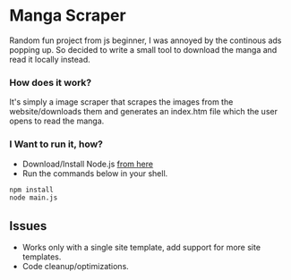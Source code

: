 # Manga Scraper
Random fun project from js beginner, I was annoyed by the continous ads popping up. So decided to write a small tool to download the manga and read it locally instead.

### How does it work?
It's simply a image scraper that scrapes the images from the website/downloads them and generates an index.htm file which the user opens to read the manga.

### I Want to run it, how?
- Download/Install Node.js [from here](https://nodejs.org/en/)
- Run the commands below in your shell.
```bash
npm install
node main.js
```

## Issues
- Works only with a single site template, add support for more site templates.
- Code cleanup/optimizations.
